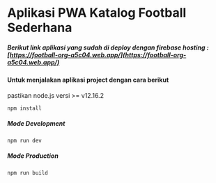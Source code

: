 # Aplikasi PWA Katalog Football Sederhana

##### Berikut link aplikasi yang sudah di deploy dengan firebase hosting : [https://football-org-a5c04.web.app/](https://football-org-a5c04.web.app/)

#### Untuk menjalakan aplikasi project dengan cara berikut
pastikan node.js versi >= v12.16.2

```
npm install 
```

##### Mode Development

```
npm run dev
```

##### Mode Production
```
npm run build
```
